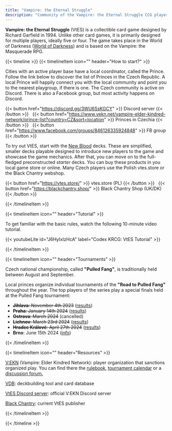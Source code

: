 ```yaml
---
title: "Vampire: the Eternal Struggle"
description: "Community of the Vampire: the Eternal Struggle CCG players in the Czech Republic"
---
```


**Vampire: the Eternal Struggle** (VtES) is a collectible card game designed by Richard Garfield in 1994. Unlike other card games,
it is primarily designed for multiple players, ideally five or four. The game takes place in the World of Darkness
 ([World of Darkness](www.worldofdarkness.com)) and is based on the Vampire: the Masquerade RPG.

{{< timeline >}}
{{< timelineItem icon="" header="How to start?" >}}

<p>
Cities with an active player base have a local coordinator, called the Prince. Follow the link below to discover
 the list of Princes in the Czech Republic. A local Prince will happily connect you with the local community and point
 you to the nearest playgroup, if there is one. The Czech community is active on Discord. There is also a Facebook
 group, but most activity happens on Discord.
</p>

 {{< button href="https://discord.gg/3WU6SsKGCY" >}}
 Discord&nbsp;server
 {{< /button >}}
 &nbsp;
 {{< button href="https://www.vekn.net/vampire-elder-kindred-network/prince-list?country=CZ&sort=location" >}}
 Princes&nbsp;in&nbsp;Czechia
 {{< /button >}}
 &nbsp;
 {{< button href="https://www.facebook.com/groups/846126335924848" >}}
   FB&nbsp;group
 {{< /button >}}

<p>To try out VtES, start with the <a href="https://www.blackchantry.com/products/vampire-the-eternal-struggle-fifth-edition/new-blood-introductory-decks-for-vampire-the-eternal-struggle/">New Blood</a>
decks. These are simplified, smaller decks playable designed to introduce new players to the game and showcase the game
mechanics. After that, you can move on to the full-fledged preconstructed <em>starter</em> decks. You can buy these products
in you local game store or online. Many Czech players use the Polish vtes.store or the Black Chantry webshop.
 </p>

 {{< button href="https://vtes.store/" >}}
  vtes.store&nbsp;(PL)
 {{< /button >}}
 &nbsp;
 {{< button href="https://blackchantry.shop/" >}}
  Black&nbsp;Chantry&nbsp;Shop&nbsp;(UK/DK)
 {{< /button >}}

<p></p>

{{< /timelineItem >}}

{{< timelineItem icon="" header="Tutorial" >}}

<p>
To get familiar with the basic rules, watch the following 10-minute video tutorial.
</p>

{{< youtubeLite id="J6HyIxIzHcA" label="Codex KRCG: VtES Tutorial" >}}

{{< /timelineItem >}}

{{< timelineItem icon="" header="Tournaments" >}}

<p>Czech national championship, called <strong>"Pulled Fang"</strong>, is traditionally held between August and September.</p>

<p>Local princes organize individual tournaments of the <strong>"Road to Pulled Fang"</strong> throughout the year.
The top players of the series play a special finals held at the Pulled Fang tournament:</p>

<ul>
<li><s><strong>Jihlava</strong>: November 4th 2023</s> (<a href="https://www.vekn.net/event-calendar/event/11028">results</a>)</li>
<li><s><strong>Praha</strong>: January 14th 2024</s> (<a href="https://www.vekn.net/event-calendar/event/11181">results</a>)</li>
<li><s><strong>Ostrava</strong>: March 2024</s> (cancelled)</li>
<li><s><strong>Lichnov</strong>: March 23rd 2024</s> (<a href="https://www.vekn.net/event-calendar/event/11332">results</a>)</li>
<li><s><strong>Hradec Králové</strong>: April 27th 2024</s> (<a href="https://www.vekn.net/event-calendar/event/11387">results</a>)</li>
<li><strong>Brno</strong>: June 15th 2024 (<a href="https://www.vekn.net/event-calendar/event/11419">info</a>)</li>
</ul>

{{< /timelineItem >}}

{{< timelineItem icon="" header="Resources" >}}

<p><a href="https://www.vekn.net">V:EKN</a> (Vampire: Elder Kindred Network): player organization that sanctions organized play. You can find there the <a href="https://www.vekn.net/rulebook">rulebook</a>,
 <a href="https://www.vekn.net/event-calendar">tournament calendar</a> or a
 <a href="https://www.vekn.net/forum">discussion forum.</a>
 </p>
<p><a href="https://vdb.im/">VDB</a>: deckbuilding tool and card database</p>
<p><a href="https://discord.gg/vampire-the-eternal-struggle-official-887471681277399091">VtES Discord server</a>: official V:EKN Discord server</p>
<p><a href="https://www.blackchantry.com/">Black Chantry</a>: current VtES publisher</p>

{{< /timelineItem >}}

{{< /timeline >}}

